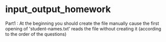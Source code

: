 # input_output_homework
Part1 : At the beginning you should create the file manually cause the first opening of 'student-names.txt' reads the file without creating it (according to the order of the questions)
